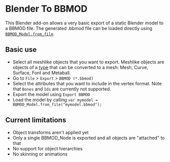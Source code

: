 # Blender To BBMOD
This Blender add-on allows a very basic export of a static Blender model
to a BBMOD file. The generated .bbmod file can be loaded directly using [`BBMOD_Model.from_file`](https://github.com/blueburn-cz/BBMOD/blob/40a0fe0ad18752a672f8287b90fb89a42d6bc3d2/BBMOD_GML/scripts/BBMOD_Model/BBMOD_Model.gml#L159).

## Basic use
* Select all meshlike objects that you want to export. Meshlike objects are objects
of a [type](https://docs.blender.org/manual/en/latest/scene_layout/object/types.html) that can be converted to a mesh: Mesh, Curve, Surface, Font and Metaball.
* Go to `File` > `Export` > `BBMOD (*.bbmod)`
* Select the attributes that you want to include in the vertex format. Note that
`Bones` and `Ids` are currently not supported.
* Export the model using `Export BBMOD`
* Load the model by calling `var mymodel = BBMOD_Model.from_file("mymodel.bbmod");`

## Current limitations
* Object transforms aren't applied yet
* Only a single BBMOD_Node is exported and all objects are "attached" to that
* No support for object hierarchies
* No skinning or animations
